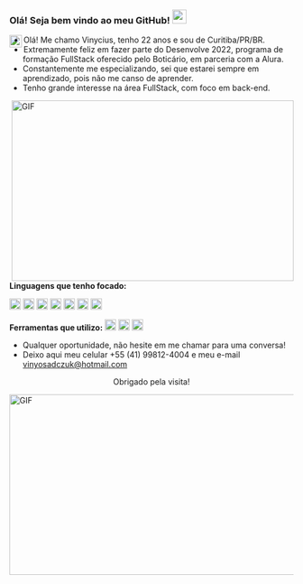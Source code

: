 ### Olá! Seja bem vindo ao meu GitHub! <img src="https://media.giphy.com/media/hvRJCLFzcasrR4ia7z/giphy.gif" width="25px">

<a href="https://www.linkedin.com/in/vinycius-osadczuk-padilha/">
  <img align="left" alt="Vinycius' LinkedIn" width="22px" src="https://raw.githubusercontent.com/peterthehan/peterthehan/master/assets/linkedin.svg" />
</a>

- Olá! Me chamo Vinycius, tenho 22 anos e sou de Curitiba/PR/BR.
- Extremamente feliz em fazer parte do Desenvolve 2022, programa de formação FullStack oferecido pelo Boticário, em parceria com a Alura.
- Constantemente me especializando, sei que estarei sempre em aprendizado, pois não me canso de aprender.
- Tenho grande interesse na área FullStack, com foco em back-end.

<img align="right" alt="GIF" src="https://media.giphy.com/media/26tn33aiTi1jkl6H6/giphy.gif" width="500" height="320" />

**Linguagens que tenho focado:**

<code><img height="20" src="https://cdn.jsdelivr.net/gh/devicons/devicon/icons/javascript/javascript-original.svg"></code>
<code><img height="20" src="https://cdn.jsdelivr.net/gh/devicons/devicon/icons/nodejs/nodejs-original.svg"></code>
<code><img height="20" src="https://cdn.jsdelivr.net/gh/devicons/devicon/icons/express/express-original.svg"></code>
<code><img height="20" src="https://cdn.jsdelivr.net/gh/devicons/devicon/icons/java/java-original.svg"></code>
<code><img height="20" src="https://cdn.jsdelivr.net/gh/devicons/devicon/icons/mysql/mysql-original.svg"></code>
<code><img height="20" src="https://cdn.jsdelivr.net/gh/devicons/devicon/icons/html5/html5-original.svg"></code>
<code><img height="20" src="https://cdn.jsdelivr.net/gh/devicons/devicon/icons/css3/css3-original.svg"></code>

**Ferramentas que utilizo:**
<code><img height="20" src="https://cdn.jsdelivr.net/gh/devicons/devicon/icons/atom/atom-original.svg"></code>
<code><img height="20" src="https://cdn.jsdelivr.net/gh/devicons/devicon/icons/git/git-original.svg"></code>
<code><img height="20" src="https://cdn.jsdelivr.net/gh/devicons/devicon/icons/github/github-original.svg"></code>

- Qualquer oportunidade, não hesite em me chamar para uma conversa!
- Deixo aqui meu celular +55 (41) 99812-4004 e meu e-mail vinyosadczuk@hotmail.com

<p align="center" font-size="20" font-weight="bold">Obrigado pela visita!</p>
<img align="right" alt="GIF" src="https://media.giphy.com/media/79ZFYdMsStRYI/giphy.gif" width="600" height="320" />
